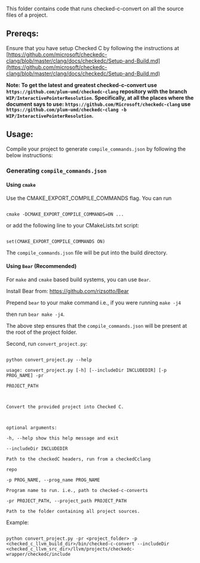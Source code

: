 This folder contains code that runs checked-c-convert on all the source files of a project.

  

## Prereqs:

Ensure that you have setup Checked C by following the instructions at [https://github.com/microsoft/checkedc-clang/blob/master/clang/docs/checkedc/Setup-and-Build.md](https://github.com/microsoft/checkedc-clang/blob/master/clang/docs/checkedc/Setup-and-Build.md)

  

__Note: To get the latest and greatest checked-c-convert use `https://github.com/plum-umd/checkedc-clang` repository with the branch `WIP/InteractivePointerResolution`. Specifically, at all the places where the document says to use: `https://github.com/Microsoft/checkedc-clang` use `https://github.com/plum-umd/checkedc-clang -b WIP/InteractivePointerResolution`.__

  

## Usage:

  

Compile your project to generate `compile_commands.json` by following the below instructions:

  

### Generating `compile_commands.json`

#### Using `cmake`

Use the CMAKE_EXPORT_COMPILE_COMMANDS flag. You can run

```

cmake -DCMAKE_EXPORT_COMPILE_COMMANDS=ON ...

```

or add the following line to your CMakeLists.txt script:

```

set(CMAKE_EXPORT_COMPILE_COMMANDS ON)

```

The `compile_commands.json` file will be put into the build directory.

#### Using `Bear` (Recommended)

For `make` and `cmake` based build systems, you can use `Bear`.

  

Install Bear from: https://github.com/rizsotto/Bear

  

Prepend `bear` to your make command i.e., if you were running `make -j4`

then run `bear make -j4`.

  

The above step ensures that the `compile_commands.json` will be present at the root of the project folder.

  

Second, run `convert_project.py`:

```

python convert_project.py --help

usage: convert_project.py [-h] [--includeDir INCLUDEDIR] [-p PROG_NAME] -pr

PROJECT_PATH

  

Convert the provided project into Checked C.

  

optional arguments:

-h, --help show this help message and exit

--includeDir INCLUDEDIR

Path to the checkedC headers, run from a checkedCclang

repo

-p PROG_NAME, --prog_name PROG_NAME

Program name to run. i.e., path to checked-c-converts

-pr PROJECT_PATH, --project_path PROJECT_PATH

Path to the folder containing all project sources.

```

Example:

```

python convert_project.py -pr <project_folder> -p <checked_c_llvm_build_dir>/bin/checked-c-convert --includeDir <checked_c_llvm_src_dir>/llvm/projects/checkedc-wrapper/checkedc/include

```
